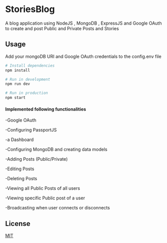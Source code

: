 # StoriesBlog

A blog application using NodeJS , MongoDB , ExpressJS and Google OAuth to create and post Public and Private Posts and Stories 


## Usage
Add your mongoDB URI and Google OAuth credentials to the config.env file


```python
# Install dependencies
npm install

# Run in development
npm run dev

# Run in production
npm start
```

#### Implemented following functionalities 
-Google OAuth

-Configuring PassportJS

-a Dashboard

-Configuring MongoDB and creating data models

-Adding Posts (Public/Private)

-Editing Posts

-Deleting Posts

-Viewing all Public Posts of all users

-Viewing specific Public post of a user

 



-Broadcasting when user connects or disconnects
## License
[MIT](https://choosealicense.com/licenses/mit/)
